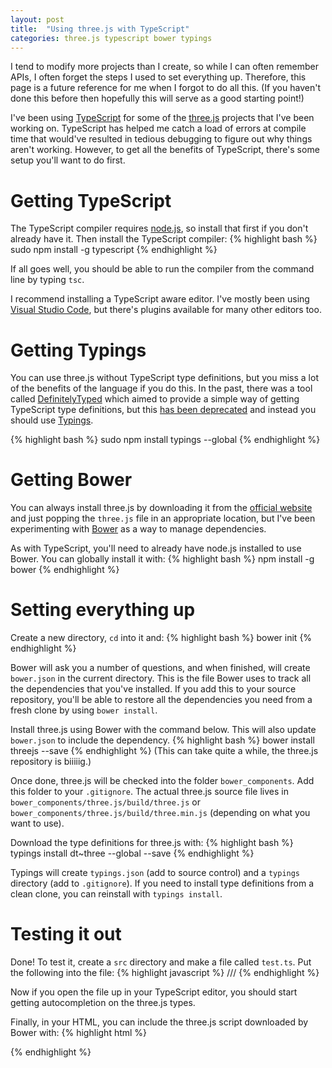 ```yaml
---
layout: post
title:  "Using three.js with TypeScript"
categories: three.js typescript bower typings
---
```


I tend to modify more projects than I create, so while I can often remember APIs, I often forget the steps I used to set everything up. Therefore, this page is a future reference for me when I forgot to do all this. (If you haven't done this before then hopefully this will serve as a good starting point!)

I've been using [TypeScript](http://www.typescriptlang.org) for some of the [three.js](http://threejs.org) projects that I've been working on. TypeScript has helped me catch a load of errors at compile time that would've resulted in tedious debugging to figure out why things aren't working. However, to get all the benefits of TypeScript, there's some setup you'll want to do first.

# Getting TypeScript

The TypeScript compiler requires [node.js](https://nodejs.org/), so install that first if you don't already have it. Then install the TypeScript compiler:
{% highlight bash %}
sudo npm install -g typescript
{% endhighlight %}

If all goes well, you should be able to run the compiler from the command line by typing `tsc`.

I recommend installing a TypeScript aware editor. I've mostly been using [Visual Studio Code](https://code.visualstudio.com/), but there's plugins available for many other editors too.

# Getting Typings

You can use three.js without TypeScript type definitions, but you miss a lot of the benefits of the language if you do this. In the past, there was a tool called [DefinitelyTyped](http://definitelytyped.org) which aimed to provide a simple way of getting TypeScript type definitions, but this [has been deprecated](https://github.com/DefinitelyTyped/tsd/issues/269) and instead you should use [Typings](https://github.com/typings/typings).

{% highlight bash %}
sudo npm install typings --global
{% endhighlight %}

# Getting Bower

You can always install three.js by downloading it from the [official website](http://threejs.org) and just popping the `three.js` file in an appropriate location, but I've been experimenting with [Bower](https://bower.io) as a way to manage dependencies.

As with TypeScript, you'll need to already have node.js installed to use Bower. You can globally install it with:
{% highlight bash %}
npm install -g bower
{% endhighlight %}

# Setting everything up

Create a new directory, `cd` into it and:
{% highlight bash %}
bower init
{% endhighlight %}

Bower will ask you a number of questions, and when finished, will create `bower.json` in the current directory. This is the file Bower uses to track all the dependencies that you've installed. If you add this to your source repository, you'll be able to restore all the dependencies you need from a fresh clone by using `bower install`.

Install three.js using Bower with the command below. This will also update `bower.json` to include the dependency.
{% highlight bash %}
bower install threejs --save
{% endhighlight %}
(This can take quite a while, the three.js repository is biiiiig.)

Once done, three.js will be checked into the folder `bower_components`. Add this folder to your `.gitignore`. The actual three.js source file lives in `bower_components/three.js/build/three.js` or `bower_components/three.js/build/three.min.js` (depending on what you want to use).

Download the type definitions for three.js with:
{% highlight bash %}
typings install dt~three --global --save
{% endhighlight %}

Typings will create `typings.json` (add to source control) and a `typings` directory (add to `.gitignore`). If you need to install type definitions from a clean clone, you can reinstall with `typings install`.

# Testing it out

Done! To test it, create a `src` directory and make a file called `test.ts`. Put the following into the file:
{% highlight javascript %}
/// <reference path="../typings/index.d.ts" />
{% endhighlight %}

Now if you open the file up in your TypeScript editor, you should start getting autocompletion on the three.js types.

Finally, in your HTML, you can include the three.js script downloaded by Bower with:
{% highlight html %}
<script src="bower_components/three.js/build/three.js"></script>
{% endhighlight %}
